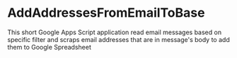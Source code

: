 # AddAddressesFromEmailToBase
This short Google Apps Script application read email messages based on specific filter and scraps email addresses that are in message's body to add them to Google Spreadsheet

